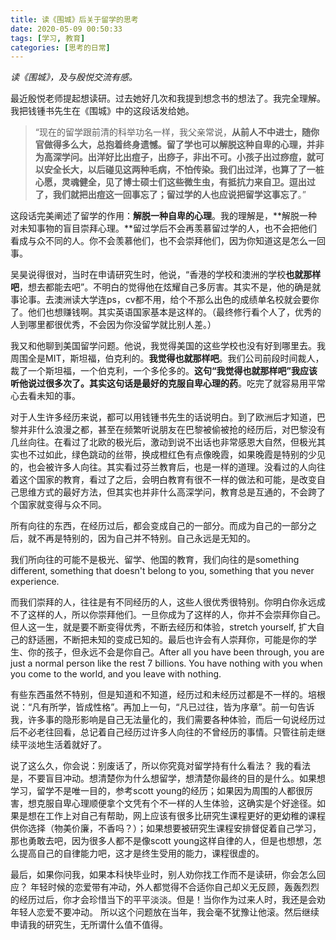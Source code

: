 ```yaml
---
title: 读《围城》后关于留学的思考
date: 2020-05-09 00:50:33
tags: [学习, 教育]
categories: [思考的日常]
---
```

*读《围城》，及与殷悦交流有感。*

最近殷悦老师提起想读研。过去她好几次和我提到想念书的想法了。我完全理解。我把钱锺书先生在《围城》中的这段话发给她。
>“现在的留学跟前清的科举功名一样，我父亲常说，**从前人不中进士，随你官做得多么大，总抱着终身遗憾。留了学也可以解脱这种自卑的心理，并非为高深学问。出洋好比出痘子，出痧子，非出不可。小孩子出过痧痘，就可以安全长大，以后碰见这两种毛病，不怕传染。我们出过洋，也算了了一桩心愿，灵魂健全，见了博士硕士们这些微生虫，有抵抗力来自卫。逗出过了，我们就把出痘这一回事忘了；留过学的人也应说把留学这事忘了**。”

这段话完美阐述了留学的作用：**解脱一种自卑的心理**。我的理解是，**解脱一种对未知事物的盲目崇拜心理。**留过学后不会再羡慕留过学的人，也不会把他们看成与众不同的人。你不会羡慕他们，也不会崇拜他们，因为你知道这是怎么一回事。

吴昊说得很对，当时在申请研究生时，他说，“香港的学校和澳洲的学校**也就那样吧**，想去都能去吧”。不明白的觉得他在炫耀自己多厉害。其实不是，他的确是就事论事。去澳洲读大学连ps，cv都不用，给个不那么出色的成绩单名校就会要你了。他们也想赚钱啊。其实英语国家基本是这样的。（最终修行看个人了，优秀的人到哪里都很优秀，不会因为你没留学就比别人差。）

我又和他聊到美国留学问题。他说，我觉得美国的这些学校也没有好到哪里去。我周围全是MIT，斯坦福，伯克利的。**我觉得也就那样吧**。我们公司前段时间裁人，裁了一个斯坦福，一个伯克利，一个多伦多的。**这句“我觉得也就那样吧”我应该听他说过很多次了。其实这句话是最好的克服自卑心理的药**。吃完了就容易用平常心去看未知的事。

对于人生许多经历来说，都可以用钱锺书先生的话说明白。到了欧洲后才知道，巴黎并非什么浪漫之都，甚至在频繁听说朋友在巴黎被偷被抢的经历后，对巴黎没有几丝向往。在看过了北欧的极光后，激动到说不出话也非常感恩大自然，但极光其实也不过如此，绿色跳动的丝带，换成橙红色有点像晚霞，如果晚霞是特别的少见的，也会被许多人向往。其实看过芬兰教育后，也是一样的道理。没看过的人向往着这个国家的教育，看过了之后，会明白教育有很不一样的做法和可能，是改变自己思维方式的最好方法，但其实也并非什么高深学问，教育总是互通的，不会跨了个国家就变得与众不同。

所有向往的东西，在经历过后，都会变成自己的一部分。而成为自己的一部分之后，就不再是特别的，因为自己并不特别。自己永远是无知的。

我们所向往的可能不是极光、留学、他国的教育，我们向往的是something different, something that doesn't belong to you, something that you never experience.

而我们崇拜的人，往往是有不同经历的人，这些人很优秀很特别。你明白你永远成不了这样的人，所以你崇拜他们。一旦你成为了这样的人，你并不会崇拜你自己。但人这一生，就是要不断变得优秀，不断去经历和体验，stretch yourself, 扩大自己的舒适圈，不断把未知的变成已知的。最后也许会有人崇拜你，可能是你的学生、你的孩子，但永远不会是你自己。After all you have been through, you are just a normal person like the rest 7 billions. You have nothing with you when you come to the world, and you leave with nothing.

有些东西虽然不特别，但是知道和不知道，经历过和未经历过都是不一样的。培根说：“凡有所学，皆成性格”。再加上一句，“凡已过往，皆为序章”。前一句告诉我，许多事的隐形影响是自己无法量化的，我们需要各种体验，而后一句说经历过后不必老往回看，总记着自己经历过许多人向往的不曾经历的事情。只管往前走继续平淡地生活着就好了。

说了这么久，你会说：别废话了，所以你究竟对留学持有什么看法？
我的看法是，不要盲目冲动。想清楚你为什么想留学，想清楚你最终的目的是什么。如果想学习，留学不是唯一目的，参考scott young的经历；如果因为周围的人都很厉害，想克服自卑心理顺便拿个文凭有个不一样的人生体验，这确实是个好途径。如果是想在工作上对自己有帮助，网上应该有很多比研究生课程更好的更幼稚的课程供你选择（物美价廉，不香吗？）；如果想要被研究生课程安排督促着自己学习，那也勇敢去吧，因为很多人都不是像scott young这样自律的人，但是也想想，怎么提高自己的自律能力吧，这才是终生受用的能力，课程很虚的。

最后，如果你问我，如果本科快毕业时，别人劝你找工作而不是读研，你会怎么回应？
年轻时候的恋爱带有冲动，外人都觉得不合适你自己却义无反顾，轰轰烈烈的经历过后，你才会珍惜当下的平平淡淡。但是！当你作为过来人时，我还是会劝年轻人恋爱不要冲动。
所以这个问题放在当年，我会毫不犹豫让他滚。然后继续申请我的研究生，无所谓什么值不值得。